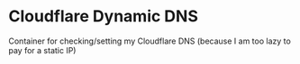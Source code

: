 # Cloudflare Dynamic DNS
 Container for checking/setting my Cloudflare DNS (because I am too lazy to pay for a static IP)
